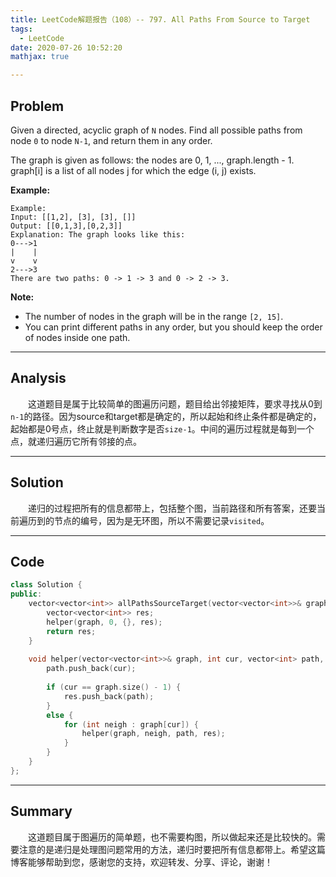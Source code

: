 ```yaml
---
title: LeetCode解题报告（108）-- 797. All Paths From Source to Target
tags:
  - LeetCode
date: 2020-07-26 10:52:20
mathjax: true

---
```


## Problem

Given a directed, acyclic graph of `N` nodes.  Find all possible paths from node `0` to node `N-1`, and return them in any order.

The graph is given as follows:  the nodes are 0, 1, ..., graph.length - 1.  graph[i] is a list of all nodes j for which the edge (i, j) exists.

<!-- more -->

**Example:**

```
Example:
Input: [[1,2], [3], [3], []] 
Output: [[0,1,3],[0,2,3]] 
Explanation: The graph looks like this:
0--->1
|    |
v    v
2--->3
There are two paths: 0 -> 1 -> 3 and 0 -> 2 -> 3.
```

**Note:**

- The number of nodes in the graph will be in the range `[2, 15]`.
- You can print different paths in any order, but you should keep the order of nodes inside one path.

------

## Analysis

&emsp;&emsp;这道题目是属于比较简单的图遍历问题，题目给出邻接矩阵，要求寻找从0到`n-1`的路径。因为source和target都是确定的，所以起始和终止条件都是确定的，起始都是0号点，终止就是判断数字是否`size-1`。中间的遍历过程就是每到一个点，就递归遍历它所有邻接的点。

------

## Solution

&emsp;&emsp;递归的过程把所有的信息都带上，包括整个图，当前路径和所有答案，还要当前遍历到的节点的编号，因为是无环图，所以不需要记录`visited`。

------

## Code

```c++
class Solution {
public:
    vector<vector<int>> allPathsSourceTarget(vector<vector<int>>& graph) {
        vector<vector<int>> res;
        helper(graph, 0, {}, res);
        return res;
    }
    
    void helper(vector<vector<int>>& graph, int cur, vector<int> path, vector<vector<int>>& res) {
        path.push_back(cur);
        
        if (cur == graph.size() - 1) {
            res.push_back(path);
        }
        else {
            for (int neigh : graph[cur]) {
                helper(graph, neigh, path, res);
            }
        }
    }
};
```

------

## Summary

&emsp;&emsp;这道题目属于图遍历的简单题，也不需要构图，所以做起来还是比较快的。需要注意的是递归是处理图问题常用的方法，递归时要把所有信息都带上。希望这篇博客能够帮助到您，感谢您的支持，欢迎转发、分享、评论，谢谢！
